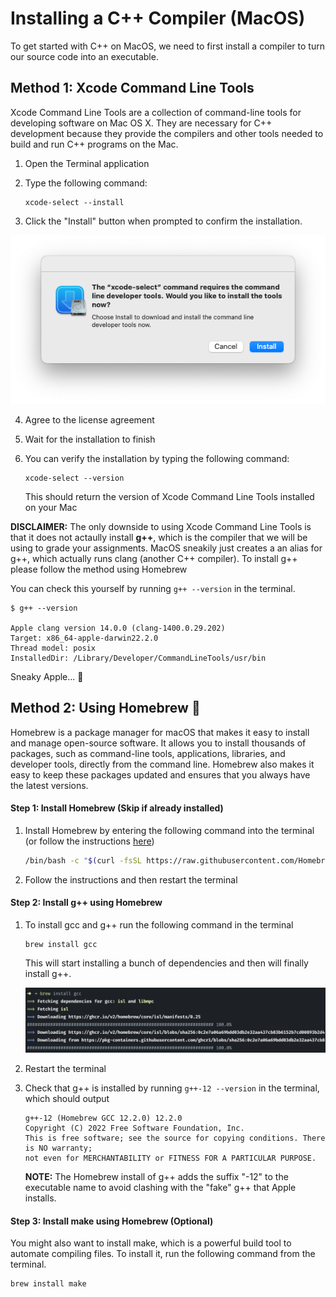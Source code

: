 # Installing a C++ Compiler (MacOS)

To get started with C++ on MacOS, we need to first install a compiler to turn our source code into an executable.

## Method 1: Xcode Command Line Tools

Xcode Command Line Tools are a collection of command-line tools for developing software on Mac OS X. They are necessary for C++ development because they provide the compilers and other tools needed to build and run C++ programs on the Mac. 
  
1. Open the Terminal application

2. Type the following command: 
   ```
   xcode-select --install
   ```

3. Click the "Install" button when prompted to confirm the installation.

![picture 2](images/fe87008a7c866c20b2ddb5e3c1a8f10b469af425e8de46c0b45f7c6d1055bf49.png)  

4. Agree to the license agreement

5. Wait for the installation to finish

6. You can verify the installation by typing the following command: 
   ```
   xcode-select --version
   ```
   This should return the version of Xcode Command Line Tools installed on your Mac

**DISCLAIMER:** The only downside to using Xcode Command Line Tools is that it does not actaully install **g++**, which is the compiler that we will be using to grade your assignments. MacOS sneakily just creates a an alias for g++, which actually runs clang (another C++ compiler). To install g++ please follow the method using Homebrew

You can check this yourself by running `g++ --version` in the terminal.

```
$ g++ --version

Apple clang version 14.0.0 (clang-1400.0.29.202)
Target: x86_64-apple-darwin22.2.0
Thread model: posix
InstalledDir: /Library/Developer/CommandLineTools/usr/bin
```

Sneaky Apple... 👀 

## Method 2: Using Homebrew 🍻

Homebrew is a package manager for macOS that makes it easy to install and manage open-source software. It allows you to install thousands of packages, such as command-line tools, applications, libraries, and developer tools, directly from the command line. Homebrew also makes it easy to keep these packages updated and ensures that you always have the latest versions.

#### Step 1: Install Homebrew (Skip if already installed)
1. Install Homebrew by entering the following command into the terminal (or follow the instructions [here](https://brew.sh/))

   ```sh
   /bin/bash -c "$(curl -fsSL https://raw.githubusercontent.com/Homebrew/install/HEAD/install.sh)"
   ```

2. Follow the instructions and then restart the terminal

#### Step 2: Install g++ using Homebrew

1. To install gcc and g++ run the following command in the terminal

   ```
   brew install gcc
   ```

   This will start installing a bunch of dependencies and then will finally install g++.

   ![picture 1](images/ae143219f46977384fcbda2b8bb8e2f4ddb7a2952ad128ab06068e0c62ec9a08.png)  

2. Restart the terminal
   
3. Check that g++ is installed by running `g++-12 --version` in the terminal, which should output

   ```
   g++-12 (Homebrew GCC 12.2.0) 12.2.0
   Copyright (C) 2022 Free Software Foundation, Inc.
   This is free software; see the source for copying conditions. There is NO warranty; 
   not even for MERCHANTABILITY or FITNESS FOR A PARTICULAR PURPOSE.
   ```

   **NOTE:** The Homebrew install of g++ adds the suffix "-12" to the executable name to avoid clashing with the "fake" g++ that Apple installs.

#### Step 3: Install make using Homebrew (Optional)

You might also want to install make, which is a powerful build tool to automate compiling files. To install it, run the following command from the terminal.

```
brew install make
```

